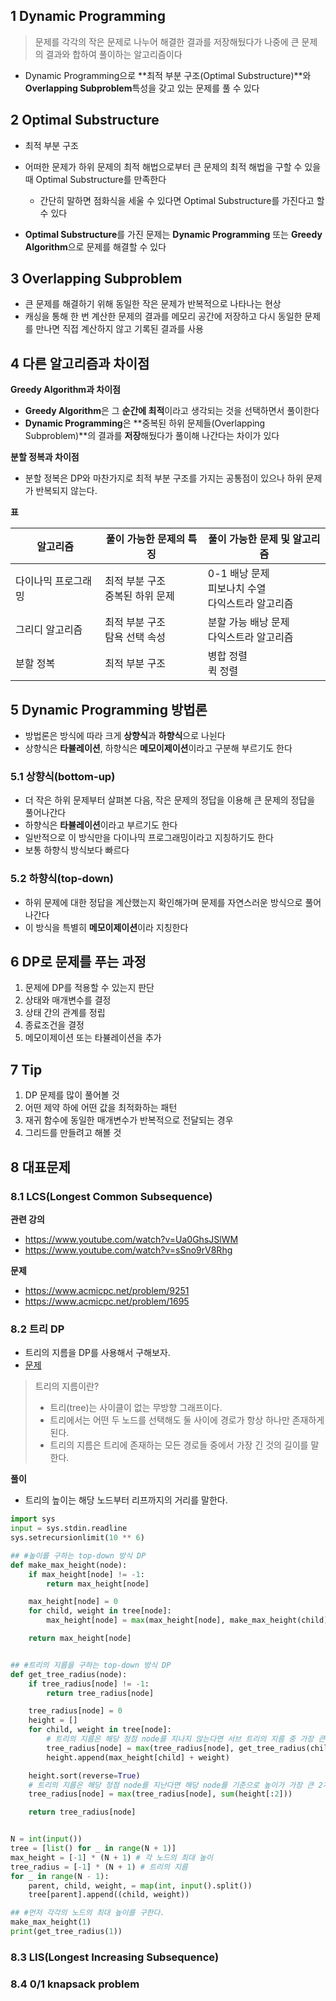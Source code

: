 ## 1 Dynamic Programming

> 문제를 각각의 작은 문제로 나누어 해결한 결과를 저장해뒀다가 나중에 큰 문제의 결과와 합하여 풀이하는 알고리즘이다

* Dynamic Programming으로 **최적 부분 구조(Optimal Substructure)**와  **Overlapping Subproblem**특성을 갖고 있는 문제를 풀 수 있다



## 2 Optimal Substructure

* 최적 부분 구조
* 어떠한 문제가 하위 문제의 최적 해법으로부터 큰 문제의 최적 해법을 구할 수 있을 때 Optimal Substructure를 만족한다
  * 간단히 말하면 점화식을 세울 수 있다면 Optimal Substructure를 가진다고 할 수 있다

* **Optimal Substructure**를 가진 문제는 **Dynamic Programming** 또는 **Greedy Algorithm**으로 문제를 해결할 수 있다



## 3 Overlapping Subproblem

* 큰 문제를 해결하기 위해 동일한 작은 문제가 반복적으로 나타나는 현상
* 캐싱을 통해 한 번 계산한 문제의 결과를 메모리 공간에 저장하고 다시 동일한 문제를 만나면 직접 계산하지 않고 기록된 결과를 사용



## 4 다른 알고리즘과 차이점

**Greedy Algorithm과 차이점**

* **Greedy Algorithm**은 그 **순간에 최적**이라고 생각되는 것을 선택하면서 풀이한다
* **Dynamic Programming**은 **중복된 하위 문제들(Overlapping Subproblem)**의 결과를 **저장**해뒀다가 풀이해 나간다는 차이가 있다



**분할 정복과 차이점**

* 분할 정복은 DP와 마찬가지로 최적 부분 구조를 가지는 공통점이 있으나 하위 문제가 반복되지 않는다.



**표**

| 알고리즘            | 풀이 가능한 문제의 특징              | 풀이 가능한 문제 및 알고리즘                              |
| ------------------- | ------------------------------------ | --------------------------------------------------------- |
| 다이나믹 프로그래밍 | 최적 부분 구조<br />중복된 하위 문제 | 0-1 배낭 문제<br />피보나치 수열<br />다익스트라 알고리즘 |
| 그리디 알고리즘     | 최적 부분 구조<br />탐욕 선택 속성   | 분할 가능 배낭 문제<br />다익스트라 알고리즘              |
| 분할 정복           | 최적 부분 구조                       | 병합 정렬<br />퀵 정렬                                    |



## 5 Dynamic Programming 방법론

* 방법론은 방식에 따라 크게 **상향식**과 **하향식**으로 나뉜다
* 상향식은 **타뷸레이션**, 하향식은 **메모이제이션**이라고 구분해 부르기도 한다



### 5.1 상향식(bottom-up)

* 더 작은 하위 문제부터 살펴본 다음, 작은 문제의 정답을 이용해 큰 문제의 정답을 풀어나간다
* 하향식은 **타뷸레이션**이라고 부르기도 한다
* 일반적으로 이 방식만을 다이나믹 프로그래밍이라고 지칭하기도 한다
* 보통 하향식 방식보다 빠르다



### 5.2 하향식(top-down)

* 하위 문제에 대한 정답을 계산했는지 확인해가며 문제를 자연스러운 방식으로 풀어나간다
* 이 방식을 특별히 **메모이제이션**이라 지칭한다



## 6 DP로 문제를 푸는 과정

1. 문제에 DP를 적용할 수 있는지 판단
2. 상태와 매개변수를 결정
3. 상태 간의 관계를 정립
4. 종료조건을 결정
5. 메모이제이션 또는 타뷸레이션을 추가



## 7 Tip

1. DP 문제를 많이 풀어볼 것
2. 어떤 제약 하에 어떤 값을 최적화하는 패턴
3. 재귀 함수에 동일한 매개변수가 반복적으로 전달되는 경우
4. 그리드를 만들려고 해볼 것



## 8 대표문제



### 8.1 LCS(Longest Common Subsequence)

**관련 강의**

* https://www.youtube.com/watch?v=Ua0GhsJSlWM
* https://www.youtube.com/watch?v=sSno9rV8Rhg

**문제**

* https://www.acmicpc.net/problem/9251
* https://www.acmicpc.net/problem/1695



### 8.2 트리 DP

- 트리의 지름을 DP를 사용해서 구해보자.
- [문제](https://www.acmicpc.net/problem/1967)

> 트리의 지름이란?
>
> - 트리(tree)는 사이클이 없는 무방향 그래프이다. 
> - 트리에서는 어떤 두 노드를 선택해도 둘 사이에 경로가 항상 하나만 존재하게 된다.
> - 트리의 지름은 트리에 존재하는 모든 경로들 중에서 가장 긴 것의 길이를 말한다.



**풀이**

- 트리의 높이는 해당 노드부터 리프까지의 거리를 말한다.

```python
import sys
input = sys.stdin.readline
sys.setrecursionlimit(10 ** 6)

## #높이를 구하는 top-down 방식 DP
def make_max_height(node):
    if max_height[node] != -1:
        return max_height[node]

    max_height[node] = 0
    for child, weight in tree[node]:
        max_height[node] = max(max_height[node], make_max_height(child) + weight)

    return max_height[node]


## #트리의 지름을 구하는 top-down 방식 DP
def get_tree_radius(node):
    if tree_radius[node] != -1:
        return tree_radius[node]

    tree_radius[node] = 0
    height = []
    for child, weight in tree[node]:
        # 트리의 지름은 해당 정점 node를 지나지 않는다면 서브 트리의 지름 중 가장 큰 것이다.
        tree_radius[node] = max(tree_radius[node], get_tree_radius(child))
        height.append(max_height[child] + weight)

    height.sort(reverse=True)
    # 트리의 지름은 해당 정점 node를 지난다면 해당 node를 기준으로 높이가 가장 큰 2개를 더한 것과 같다.
    tree_radius[node] = max(tree_radius[node], sum(height[:2]))

    return tree_radius[node]


N = int(input())
tree = [list() for _ in range(N + 1)]
max_height = [-1] * (N + 1) # 각 노드의 최대 높이
tree_radius = [-1] * (N + 1) # 트리의 지름
for _ in range(N - 1):
    parent, child, weight, = map(int, input().split())
    tree[parent].append((child, weight))

## #먼저 각각의 노드의 최대 높이를 구한다.
make_max_height(1)
print(get_tree_radius(1))
```



### 8.3 LIS(Longest Increasing Subsequence)



### 8.4 0/1 knapsack problem

 

